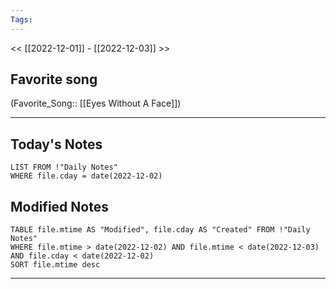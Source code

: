 ```yaml
---
Tags:
---
```

<< [[2022-12-01]] - [[2022-12-03]] >>
## Favorite song
(Favorite_Song:: [[Eyes Without A Face]])
___
## Today's Notes
```dataview
LIST FROM !"Daily Notes"
WHERE file.cday = date(2022-12-02)
```
## Modified Notes
```dataview
TABLE file.mtime AS "Modified", file.cday AS "Created" FROM !"Daily Notes" 
WHERE file.mtime > date(2022-12-02) AND file.mtime < date(2022-12-03) AND file.cday < date(2022-12-02)
SORT file.mtime desc
```
___
